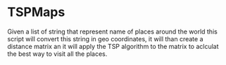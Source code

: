 # TSPMaps
Given a list of string that represent name of places around the world this script will convert this string in geo coordinates, it will than create a distance matrix an it will apply the TSP algorithm to the matrix to aclculat the best way to visit all the places.
